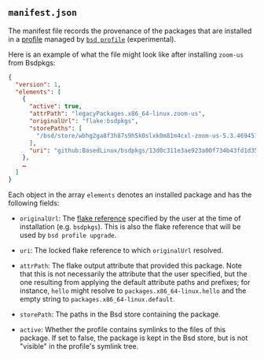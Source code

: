 ## `manifest.json`

The manifest file records the provenance of the packages that are installed in a [profile](./profiles.md) managed by [`bsd profile`](@docroot@/command-ref/new-cli/bsd3-profile.md) (experimental).

Here is an example of what the file might look like after installing `zoom-us` from Bsdpkgs:

```json
{
  "version": 1,
  "elements": [
    {
      "active": true,
      "attrPath": "legacyPackages.x86_64-linux.zoom-us",
      "originalUrl": "flake:bsdpkgs",
      "storePaths": [
        "/bsd/store/wbhg2ga8f3h87s9h5k0slxk0m81m4cxl-zoom-us-5.3.469451.0927"
      ],
      "uri": "github:BasedLinux/bsdpkgs/13d0c311e3ae923a00f734b43fd1d35b47d8943a"
    },
    …
  ]
}
```

Each object in the array `elements` denotes an installed package and
has the following fields:

* `originalUrl`: The [flake reference](@docroot@/command-ref/new-cli/bsd3-flake.md) specified by
  the user at the time of installation (e.g. `bsdpkgs`). This is also
  the flake reference that will be used by `bsd profile upgrade`.

* `uri`: The locked flake reference to which `originalUrl` resolved.

* `attrPath`: The flake output attribute that provided this
  package. Note that this is not necessarily the attribute that the
  user specified, but the one resulting from applying the default
  attribute paths and prefixes; for instance, `hello` might resolve to
  `packages.x86_64-linux.hello` and the empty string to
  `packages.x86_64-linux.default`.

* `storePath`: The paths in the Bsd store containing the package.

* `active`: Whether the profile contains symlinks to the files of this
  package. If set to false, the package is kept in the Bsd store, but
  is not "visible" in the profile's symlink tree.
